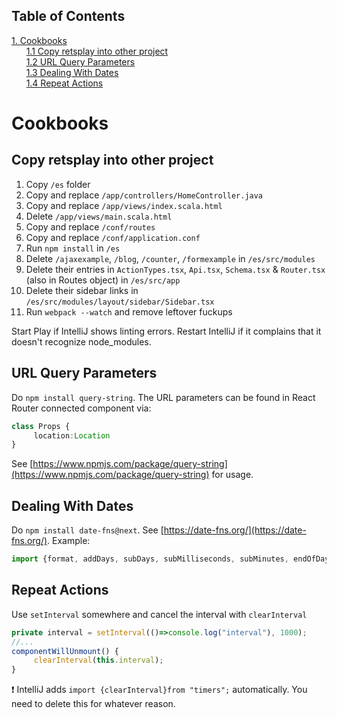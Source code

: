 ## Table of Contents
[1. Cookbooks](#cookbooks)<br>
&nbsp;&nbsp;&nbsp;&nbsp;&nbsp;&nbsp;[1.1 Copy retsplay into other project](#copy-retsplay-into-other-project)<br>
&nbsp;&nbsp;&nbsp;&nbsp;&nbsp;&nbsp;[1.2 URL Query Parameters](#url-query-parameters)<br>
&nbsp;&nbsp;&nbsp;&nbsp;&nbsp;&nbsp;[1.3 Dealing With Dates](#dealing-with-dates)<br>
&nbsp;&nbsp;&nbsp;&nbsp;&nbsp;&nbsp;[1.4 Repeat Actions](#repeat-actions)<br>
# Cookbooks
## Copy retsplay into other project

1. Copy `/es` folder
2. Copy and replace `/app/controllers/HomeController.java`
3. Copy and replace `/app/views/index.scala.html`
4. Delete `/app/views/main.scala.html`
5. Copy and replace `/conf/routes`
6. Copy and replace `/conf/application.conf`
7. Run `npm install` in `/es`
8. Delete `/ajaxexample`, `/blog`, `/counter`, `/formexample` in `/es/src/modules` 
9. Delete their entries in `ActionTypes.tsx`, `Api.tsx`, `Schema.tsx` & `Router.tsx` (also in Routes object) in `/es/src/app` 
10. Delete their sidebar links in `/es/src/modules/layout/sidebar/Sidebar.tsx` 
11. Run `webpack --watch` and remove leftover fuckups

Start Play if IntelliJ shows linting errors. Restart IntelliJ if it complains that it doesn't recognize node_modules.

## URL Query Parameters

Do `npm install query-string`. The URL parameters can be found in React Router connected component via:


```TYPESCRIPT
class Props {
     location:Location
}
```


See [https://www.npmjs.com/package/query-string](https://www.npmjs.com/package/query-string) for usage.

## Dealing With Dates

Do `npm install date-fns@next`. See [https://date-fns.org/](https://date-fns.org/). Example:


```TYPESCRIPT
import {format, addDays, subDays, subMilliseconds, subMinutes, endOfDay} from 'date-fns'// ...// Add 1 day to todayformat(addDays(new Date(), 1), "YYYY-MM-dd");// Subtract 7 days to todayformat(subDays(new Date(), 7), "YYYY-MM-dd");
```

## Repeat Actions

Use `setInterval` somewhere and cancel the interval with `clearInterval`


```TYPESCRIPT
private interval = setInterval(()=>console.log("interval"), 1000);
//...
componentWillUnmount() {
     clearInterval(this.interval);
}

```


:heavy_exclamation_mark:  IntelliJ adds `import {clearInterval}from "timers";` automatically. You need to delete this for whatever reason.


